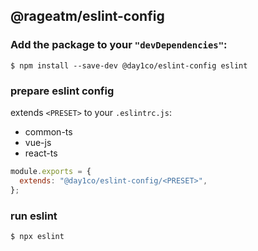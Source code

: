 ## @rageatm/eslint-config

### Add the package to your `"devDependencies"`:

```console
$ npm install --save-dev @day1co/eslint-config eslint
```

### prepare eslint config

extends `<PRESET>` to your `.eslintrc.js`:

- common-ts
- vue-js
- react-ts

```js
module.exports = {
  extends: "@day1co/eslint-config/<PRESET>",
};
```

### run eslint

```console
$ npx eslint
```
